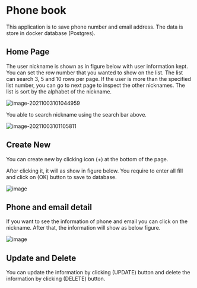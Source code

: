 # Phone book

This application is to save phone number and email address. The data is store in docker database (Postgres). 

## Home Page

The user nickname is shown as in figure below with user information kept. You can set the row number that you wanted to show on the list. The list can search 3, 5 and 10 rows per page. If the user is more than the specified list number, you can go to next page to inspect the other nicknames. The list is sort by the alphabet of the nickname.

![image-20211003101044959](https://user-images.githubusercontent.com/91355474/135737308-b16b5c58-ad2e-4ada-ad0d-1ea740d3d5d2.png)



You able to search nickname using the search bar above.

![image-20211003101105811](https://user-images.githubusercontent.com/91355474/135737314-3fc84813-9b8e-45be-87c7-d7a9ed50e8a4.png)



## Create New 

You can create new by clicking icon (+) at the bottom of the page. 

After clicking it, it will as show in figure below. You require to enter all fill and click on (OK) button to save to database.

![image](https://user-images.githubusercontent.com/91355474/135737140-e45cd1a9-b412-4f3b-b1a0-dd8f74263ce7.png)



## Phone and email detail

If you want to see the information of phone and email you can click on the nickname. After that, the information will show as below figure.

![image](https://user-images.githubusercontent.com/91355474/135737249-395be92c-caff-4e9f-8157-e8e84642001d.png)



## Update and Delete 

You can update the information by clicking (UPDATE) button and delete the information by clicking (DELETE) button. 
